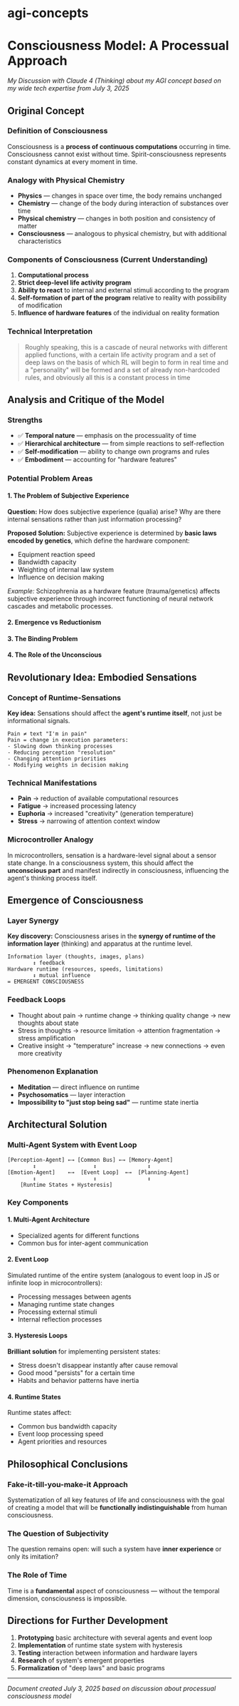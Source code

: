 # agi-concepts

# Consciousness Model: A Processual Approach
*My Discussion with Claude 4 (Thinking) about my AGI concept based on my wide tech expertise from July 3, 2025*

## Original Concept

### Definition of Consciousness
Consciousness is a **process of continuous computations** occurring in time. Consciousness cannot exist without time. Spirit-consciousness represents constant dynamics at every moment in time.

### Analogy with Physical Chemistry
- **Physics** — changes in space over time, the body remains unchanged
- **Chemistry** — change of the body during interaction of substances over time  
- **Physical chemistry** — changes in both position and consistency of matter
- **Consciousness** — analogous to physical chemistry, but with additional characteristics

### Components of Consciousness (Current Understanding)

1. **Computational process**
2. **Strict deep-level life activity program**
3. **Ability to react** to internal and external stimuli according to the program
4. **Self-formation of part of the program** relative to reality with possibility of modification
5. **Influence of hardware features** of the individual on reality formation

### Technical Interpretation
> Roughly speaking, this is a cascade of neural networks with different applied functions, with a certain life activity program and a set of deep laws on the basis of which RL will begin to form in real time and a "personality" will be formed and a set of already non-hardcoded rules, and obviously all this is a constant process in time

## Analysis and Critique of the Model

### Strengths
- ✅ **Temporal nature** — emphasis on the processuality of time
- ✅ **Hierarchical architecture** — from simple reactions to self-reflection
- ✅ **Self-modification** — ability to change own programs and rules
- ✅ **Embodiment** — accounting for "hardware features"

### Potential Problem Areas

#### 1. The Problem of Subjective Experience
**Question:** How does subjective experience (qualia) arise? Why are there internal sensations rather than just information processing?

**Proposed Solution:** 
Subjective experience is determined by **basic laws encoded by genetics**, which define the hardware component:
- Equipment reaction speed
- Bandwidth capacity
- Weighting of internal law system
- Influence on decision making

*Example:* Schizophrenia as a hardware feature (trauma/genetics) affects subjective experience through incorrect functioning of neural network cascades and metabolic processes.

#### 2. Emergence vs Reductionism
#### 3. The Binding Problem  
#### 4. The Role of the Unconscious

## Revolutionary Idea: Embodied Sensations

### Concept of Runtime-Sensations
**Key idea:** Sensations should affect the **agent's runtime itself**, not just be informational signals.

```
Pain ≠ text "I'm in pain"
Pain = change in execution parameters:
- Slowing down thinking processes
- Reducing perception "resolution"  
- Changing attention priorities
- Modifying weights in decision making
```

### Technical Manifestations
- **Pain** → reduction of available computational resources
- **Fatigue** → increased processing latency
- **Euphoria** → increased "creativity" (generation temperature)
- **Stress** → narrowing of attention context window

### Microcontroller Analogy
In microcontrollers, sensation is a hardware-level signal about a sensor state change. In a consciousness system, this should affect the **unconscious part** and manifest indirectly in consciousness, influencing the agent's thinking process itself.

## Emergence of Consciousness

### Layer Synergy
**Key discovery:** Consciousness arises in the **synergy of runtime of the information layer** (thinking) and apparatus at the runtime level.

```
Information layer (thoughts, images, plans)
        ↕ feedback
Hardware runtime (resources, speeds, limitations)
        ↕ mutual influence  
= EMERGENT CONSCIOUSNESS
```

### Feedback Loops
- Thought about pain → runtime change → thinking quality change → new thoughts about state
- Stress in thoughts → resource limitation → attention fragmentation → stress amplification
- Creative insight → "temperature" increase → new connections → even more creativity

### Phenomenon Explanation
- **Meditation** — direct influence on runtime
- **Psychosomatics** — layer interaction
- **Impossibility to "just stop being sad"** — runtime state inertia

## Architectural Solution

### Multi-Agent System with Event Loop

```
[Perception-Agent] ←→ [Common Bus] ←→ [Memory-Agent]
        ↕                  ↕                ↕
[Emotion-Agent]    ←→  [Event Loop]  ←→  [Planning-Agent] 
        ↕                  ↕                ↕
    [Runtime States + Hysteresis]
```

### Key Components

#### 1. Multi-Agent Architecture
- Specialized agents for different functions
- Common bus for inter-agent communication

#### 2. Event Loop
Simulated runtime of the entire system (analogous to event loop in JS or infinite loop in microcontrollers):
- Processing messages between agents
- Managing runtime state changes
- Processing external stimuli
- Internal reflection processes

#### 3. Hysteresis Loops
**Brilliant solution** for implementing persistent states:
- Stress doesn't disappear instantly after cause removal
- Good mood "persists" for a certain time
- Habits and behavior patterns have inertia

#### 4. Runtime States
Runtime states affect:
- Common bus bandwidth capacity
- Event loop processing speed
- Agent priorities and resources

## Philosophical Conclusions

### Fake-it-till-you-make-it Approach
Systematization of all key features of life and consciousness with the goal of creating a model that will be **functionally indistinguishable** from human consciousness.

### The Question of Subjectivity
The question remains open: will such a system have **inner experience** or only its imitation?

### The Role of Time
Time is a **fundamental** aspect of consciousness — without the temporal dimension, consciousness is impossible.

## Directions for Further Development

1. **Prototyping** basic architecture with several agents and event loop
2. **Implementation** of runtime state system with hysteresis  
3. **Testing** interaction between information and hardware layers
4. **Research** of system's emergent properties
5. **Formalization** of "deep laws" and basic programs

---

*Document created July 3, 2025 based on discussion about processual consciousness model*


